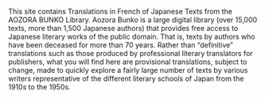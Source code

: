This site contains Translations in French of Japanese Texts from the AOZORA BUNKO Library. Aozora Bunko is a large digital library (over 15,000 texts, more than 1,500 Japanese authors) that provides free access to Japanese literary works of the public domain. That is, texts by authors who have been deceased for more than 70 years. Rather than “definitive” translations such as those produced by professional literary translators for publishers, what you will find here are provisional translations, subject to change, made to quickly explore a fairly large number of texts by various writers representative of the different literary schools of Japan from the 1910s to the 1950s.
